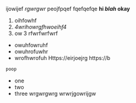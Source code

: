ijowijef *rgwrgwr*
peojfpqef
fqefqefqe __hi *blah* okay__ 
1. oihfowhf
2. *4wrihowrgfhwoeihf4*
3. ow 3 
rfwrfwrfwrf
* owuhfowruhf
* owuhrofuwhr 
* wrofhwrofuh
Https://eirjoejrg 
https://b
``` haskell
poop
```
- one 
- two 
- three 
wrgwrgwrg
wrwrjgowrijgw